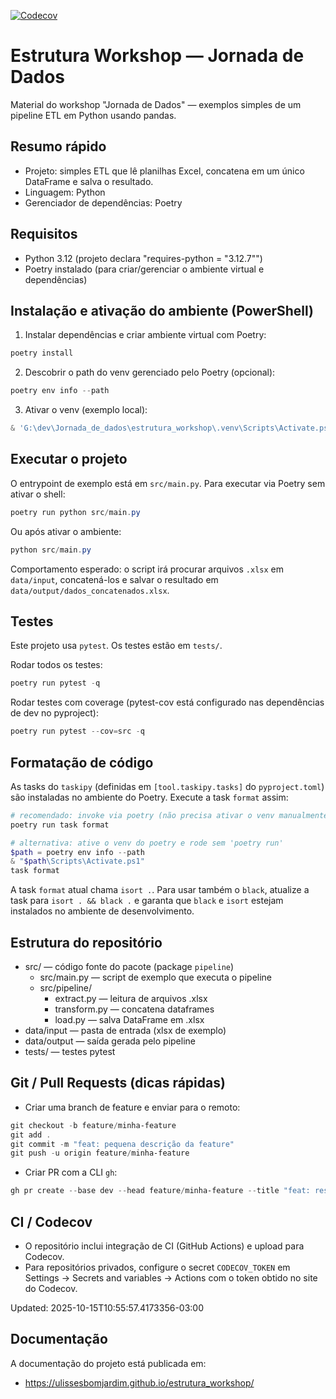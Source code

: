 [![Codecov](https://img.shields.io/badge/coverage-unknown-lightgrey)](https://codecov.io/gh/ulissesbomjardim/estrutura_workshop)

# Estrutura Workshop — Jornada de Dados

Material do workshop "Jornada de Dados" — exemplos simples de um pipeline ETL em Python usando pandas.

Resumo rápido
--------------

- Projeto: simples ETL que lê planilhas Excel, concatena em um único DataFrame e salva o resultado.
- Linguagem: Python
- Gerenciador de dependências: Poetry

Requisitos
----------

- Python 3.12 (projeto declara "requires-python = \"3.12.7\"")
- Poetry instalado (para criar/gerenciar o ambiente virtual e dependências)

Instalação e ativação do ambiente (PowerShell)
--------------------------------------------------

1. Instalar dependências e criar ambiente virtual com Poetry:

```powershell
poetry install
```

2. Descobrir o path do venv gerenciado pelo Poetry (opcional):

```powershell
poetry env info --path
```

3. Ativar o venv (exemplo local):

```powershell
& 'G:\dev\Jornada_de_dados\estrutura_workshop\.venv\Scripts\Activate.ps1'
```

Executar o projeto
------------------

O entrypoint de exemplo está em `src/main.py`. Para executar via Poetry sem ativar o shell:

```powershell
poetry run python src/main.py
```

Ou após ativar o ambiente:

```powershell
python src/main.py
```

Comportamento esperado: o script irá procurar arquivos `.xlsx` em `data/input`, concatená-los e salvar o resultado em `data/output/dados_concatenados.xlsx`.

Testes
------

Este projeto usa `pytest`. Os testes estão em `tests/`.

Rodar todos os testes:

```powershell
poetry run pytest -q
```

Rodar testes com coverage (pytest-cov está configurado nas dependências de dev no pyproject):

```powershell
poetry run pytest --cov=src -q
```

Formatação de código
-----------------------

As tasks do `taskipy` (definidas em `[tool.taskipy.tasks]` do `pyproject.toml`) são instaladas no ambiente do Poetry. Execute a task `format` assim:

```powershell
# recomendado: invoke via poetry (não precisa ativar o venv manualmente)
poetry run task format

# alternativa: ative o venv do poetry e rode sem 'poetry run'
$path = poetry env info --path
& "$path\Scripts\Activate.ps1"
task format
```

A task `format` atual chama `isort .`. Para usar também o `black`, atualize a task para `isort . && black .` e garanta que `black` e `isort` estejam instalados no ambiente de desenvolvimento.

Estrutura do repositório
-------------------------

- src/ — código fonte do pacote (package `pipeline`)
  - src/main.py — script de exemplo que executa o pipeline
  - src/pipeline/
    - extract.py — leitura de arquivos .xlsx
    - transform.py — concatena dataframes
    - load.py — salva DataFrame em .xlsx
- data/input — pasta de entrada (xlsx de exemplo)
- data/output — saída gerada pelo pipeline
- tests/ — testes pytest

Git / Pull Requests (dicas rápidas)
------------------------------------

- Criar uma branch de feature e enviar para o remoto:

```powershell
git checkout -b feature/minha-feature
git add .
git commit -m "feat: pequena descrição da feature"
git push -u origin feature/minha-feature
```

- Criar PR com a CLI `gh`:

```powershell
gh pr create --base dev --head feature/minha-feature --title "feat: resumo" --body "Descrição"
```

CI / Codecov
------------

- O repositório inclui integração de CI (GitHub Actions) e upload para Codecov.
- Para repositórios privados, configure o secret `CODECOV_TOKEN` em Settings → Secrets and variables → Actions com o token obtido no site do Codecov.

Updated: 2025-10-15T10:55:57.4173356-03:00
## Documentação

A documentação do projeto está publicada em:

- https://ulissesbomjardim.github.io/estrutura_workshop/

